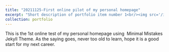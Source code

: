 ```yaml
---
title: "20211125-First online pilot of my personal homepage"
excerpt: "Short description of portfolio item number 1<br/><img src='/images/500x300.png'>"
collection: portfolio
---
```


This is the 1st online test of my personal homepage using  Minimal Mistakes Jekyll Theme. As the saying goes, never too old to learn, hope it is a good start for my next career.  
